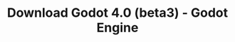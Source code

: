 ---
# Generated by /scripts/js/download_archive_generator !!! do not edit by hand !!!
title: 'Download Godot 4.0 (beta3) - Godot Engine'
type: 'download/archive'
name: '4.0'
flavor: 'beta3'
release_date: '2022-10-14T03:00:00-00:00'
release_notes: '/article/dev-snapshot-godot-4-0-beta-3/'
links:
  android.apk:
    name: 'android.apk'
    title: 'Android'
    caption: 'Universal APK (ARM64 + ARMv7 + x86_64 + x86)'
    tags:
      - 'APK download'
      - 'ARM64/v7'
      - 'x86 (64 & 32 bit)'
    hosts:
      github_builds:
        regular: 'https://github.com/godotengine/godot-builds/releases/download/4.0-beta3/Godot_v4.0-beta3_android_editor.apk'
        mono: '#'
      github:
        regular: 'https://github.com/godotengine/godot/releases/download/4.0-beta3/Godot_v4.0-beta3_android_editor.apk'
        mono: '#'
  linux.64:
    name: 'linux.64'
    title: 'Linux'
    caption: 'Standard (x86_64)'
    tags:
      - '64 bit'
    hosts:
      github_builds:
        regular: 'https://github.com/godotengine/godot-builds/releases/download/4.0-beta3/Godot_v4.0-beta3_linux.x86_64.zip'
        mono: 'https://github.com/godotengine/godot-builds/releases/download/4.0-beta3/Godot_v4.0-beta3_mono_linux_x86_64.zip'
      github:
        regular: 'https://github.com/godotengine/godot/releases/download/4.0-beta3/Godot_v4.0-beta3_linux.x86_64.zip'
        mono: 'https://github.com/godotengine/godot/releases/download/4.0-beta3/Godot_v4.0-beta3_mono_linux_x86_64.zip'
  macos.universal:
    name: 'macos.universal'
    title: 'macOS'
    caption: 'Universal (x86_64 + Apple Silicon)'
    tags:
      - 'Intel/Apple Silicon'
      - '64 bit'
    hosts:
      github_builds:
        regular: 'https://github.com/godotengine/godot-builds/releases/download/4.0-beta3/Godot_v4.0-beta3_macos.universal.zip'
        mono: 'https://github.com/godotengine/godot-builds/releases/download/4.0-beta3/Godot_v4.0-beta3_mono_macos.universal.zip'
      github:
        regular: 'https://github.com/godotengine/godot/releases/download/4.0-beta3/Godot_v4.0-beta3_macos.universal.zip'
        mono: 'https://github.com/godotengine/godot/releases/download/4.0-beta3/Godot_v4.0-beta3_mono_macos.universal.zip'
  windows.64:
    name: 'windows.64'
    title: 'Windows'
    caption: 'Standard (x86_64)'
    tags:
      - '64 bit'
    hosts:
      github_builds:
        regular: 'https://github.com/godotengine/godot-builds/releases/download/4.0-beta3/Godot_v4.0-beta3_win64.exe.zip'
        mono: 'https://github.com/godotengine/godot-builds/releases/download/4.0-beta3/Godot_v4.0-beta3_mono_win64.zip'
      github:
        regular: 'https://github.com/godotengine/godot/releases/download/4.0-beta3/Godot_v4.0-beta3_win64.exe.zip'
        mono: 'https://github.com/godotengine/godot/releases/download/4.0-beta3/Godot_v4.0-beta3_mono_win64.zip'
  web:
    name: 'web'
    title: 'Web editor'
    caption: ''
    tags:
      - 'Self-hosted'
      - 'Cross-platform'
    hosts:
      github_builds:
        regular: 'https://github.com/godotengine/godot-builds/releases/download/4.0-beta3/Godot_v4.0-beta3_web_editor.zip'
        mono: '#'
      github:
        regular: 'https://github.com/godotengine/godot/releases/download/4.0-beta3/Godot_v4.0-beta3_web_editor.zip'
        mono: '#'
  linux.arm64:
    name: 'linux.arm64'
    title: 'Linux'
    caption: 'Standard (ARM64)'
    tags:
      - 'ARM64'
      - '64 bit'
    hosts:
      github_builds:
        regular: 'https://github.com/godotengine/godot-builds/releases/download/4.0-beta3/Godot_v4.0-beta3_linux.arm64.zip'
        mono: 'https://github.com/godotengine/godot-builds/releases/download/4.0-beta3/Godot_v4.0-beta3_mono_linux_arm64.zip'
      github:
        regular: 'https://github.com/godotengine/godot/releases/download/4.0-beta3/Godot_v4.0-beta3_linux.arm64.zip'
        mono: 'https://github.com/godotengine/godot/releases/download/4.0-beta3/Godot_v4.0-beta3_mono_linux_arm64.zip'
  linux.32:
    name: 'linux.32'
    title: 'Linux'
    caption: 'Standard (x86)'
    tags:
      - '32 bit'
    hosts:
      github_builds:
        regular: 'https://github.com/godotengine/godot-builds/releases/download/4.0-beta3/Godot_v4.0-beta3_linux.x86_32.zip'
        mono: 'https://github.com/godotengine/godot-builds/releases/download/4.0-beta3/Godot_v4.0-beta3_mono_linux_x86_32.zip'
      github:
        regular: 'https://github.com/godotengine/godot/releases/download/4.0-beta3/Godot_v4.0-beta3_linux.x86_32.zip'
        mono: 'https://github.com/godotengine/godot/releases/download/4.0-beta3/Godot_v4.0-beta3_mono_linux_x86_32.zip'
  linux.arm32:
    name: 'linux.arm32'
    title: 'Linux'
    caption: 'Standard (ARM32)'
    tags:
      - 'ARM32'
      - '32 bit'
    hosts:
      github_builds:
        regular: 'https://github.com/godotengine/godot-builds/releases/download/4.0-beta3/Godot_v4.0-beta3_linux.arm32.zip'
        mono: 'https://github.com/godotengine/godot-builds/releases/download/4.0-beta3/Godot_v4.0-beta3_mono_linux_arm32.zip'
      github:
        regular: 'https://github.com/godotengine/godot/releases/download/4.0-beta3/Godot_v4.0-beta3_linux.arm32.zip'
        mono: 'https://github.com/godotengine/godot/releases/download/4.0-beta3/Godot_v4.0-beta3_mono_linux_arm32.zip'
  windows.32:
    name: 'windows.32'
    title: 'Windows'
    caption: 'Standard (x86)'
    tags:
      - '32 bit'
    hosts:
      github_builds:
        regular: 'https://github.com/godotengine/godot-builds/releases/download/4.0-beta3/Godot_v4.0-beta3_win32.exe.zip'
        mono: 'https://github.com/godotengine/godot-builds/releases/download/4.0-beta3/Godot_v4.0-beta3_mono_win32.zip'
      github:
        regular: 'https://github.com/godotengine/godot/releases/download/4.0-beta3/Godot_v4.0-beta3_win32.exe.zip'
        mono: 'https://github.com/godotengine/godot/releases/download/4.0-beta3/Godot_v4.0-beta3_mono_win32.zip'
  aar_library:
    name: 'aar_library'
    title: 'AAR library'
    caption: ''
    tags:
      - 'Android plugins'
      - 'Java'
      - 'Kotlin'
    hosts:
      github_builds:
        regular: 'https://github.com/godotengine/godot-builds/releases/download/4.0-beta3/godot-lib.4.0.beta3.template_release.aar'
        mono: '#'
      github:
        regular: 'https://github.com/godotengine/godot/releases/download/4.0-beta3/godot-lib.4.0.beta3.template_release.aar'
        mono: '#'
  templates:
    name: 'templates'
    title: 'Export templates'
    caption: ''
    tags:
      - 'Used to export your games to all supported platforms'
    hosts:
      github_builds:
        regular: 'https://github.com/godotengine/godot-builds/releases/download/4.0-beta3/Godot_v4.0-beta3_export_templates.tpz'
        mono: 'https://github.com/godotengine/godot-builds/releases/download/4.0-beta3/Godot_v4.0-beta3_mono_export_templates.tpz'
      github:
        regular: 'https://github.com/godotengine/godot/releases/download/4.0-beta3/Godot_v4.0-beta3_export_templates.tpz'
        mono: 'https://github.com/godotengine/godot/releases/download/4.0-beta3/Godot_v4.0-beta3_mono_export_templates.tpz'
primaryPlatforms:
  - 'android.apk'
  - 'linux.64'
  - 'macos.universal'
  - 'windows.64'
  - 'web'
  - 'templates'
---